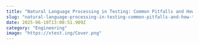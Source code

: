 ```yaml
---
title: "Natural Language Processing in Testing: Common Pitfalls and How to Avoid Them"
slug: "natural-language-processing-in-testing-common-pitfalls-and-how-to-avoid-them"
date: 2025-06-18T13:00:51.909Z
category: "Engineering"
image: "https://xtest.ing/Cover.png"
---
```


